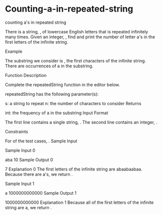 # Counting-a-in-repeated-string
counting a's in repeated string

There is a string, , of lowercase English letters that is repeated infinitely many times. Given an integer, , find and print the number of letter a's in the first  letters of the infinite string.

Example


The substring we consider is , the first  characters of the infinite string. There are  occurrences of a in the substring.

Function Description

Complete the repeatedString function in the editor below.

repeatedString has the following parameter(s):

s: a string to repeat
n: the number of characters to consider
Returns

int: the frequency of a in the substring
Input Format

The first line contains a single string, .
The second line contains an integer, .

Constraints

For  of the test cases, .
Sample Input

Sample Input 0

aba
10
Sample Output 0

7
Explanation 0
The first  letters of the infinite string are abaabaabaa. Because there are  a's, we return .

Sample Input 1

a
1000000000000
Sample Output 1

1000000000000
Explanation 1
Because all of the first  letters of the infinite string are a, we return .
